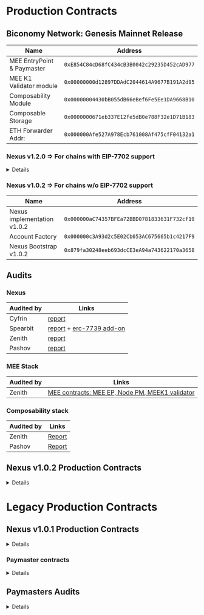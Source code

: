 # Production Contracts

## Biconomy Network: Genesis Mainnet Release
| Name    | Address    | 
|-------------|-------------|
| MEE EntryPoint & Paymaster | `0xE854C84cD68fC434cB3B0042c29235D452cAD977`  |
| MEE K1 Validator module | `0x00000000d12897DDAdC2044614A9677B191A2d95`  |
| Composability Module | `0x00000004430bB055dB66eBef6Fe5Ee1DA9668B10`  |
| Composable Storage | `0x0000000671eb337E12fe5dB0e788F32e1D71B183`  |
| ETH Forwarder Addr:  | `0x000000Afe527A978Ecb761008Af475cfF04132a1`  |

### Nexus v1.2.0 => For chains with EIP-7702 support
<details markdown="1">

| Name    | Address    | 
|-------------|-------------|
| Nexus implementation v1.2.0 | `0x⏳⏳⏳`  |
| Nexus Account Factory  | `0x⏳⏳⏳`  |
| Nexus Bootstrap v1.2.0 | `0x⏳⏳⏳`  |

</details>


### Nexus v1.0.2 => For chains w/o EIP-7702 support
| Name    | Address    | 
|-------------|-------------|
| Nexus implementation v1.0.2 | `0x000000aC74357BFEa72BBD0781833631F732cf19`  |
| Account Factory  | `0x000000c3A93d2c5E02Cb053AC675665b1c4217F9`  |
| Nexus Bootstrap v1.0.2 | `0x879fa30248eeb693dcCE3eA94a743622170a3658`  |

## Audits

### Nexus

| Audited by    | Links    | 
|-------------|-------------|
| Cyfrin  | [report](https://github.com/bcnmy/nexus/blob/dev/audits/CodeHawks-Cyfrin-Competition-170924.pdf)  |
| Spearbit  | [report](https://github.com/bcnmy/nexus/blob/dev/audits/report-cantinacode-biconomy-0708-final.pdf)  + [erc-7739 add-on](https://github.com/bcnmy/nexus/blob/dev/audits/report-cantinacode-biconomy-erc7739-addon-final.pdf) 
| Zenith  | [report](https://github.com/bcnmy/nexus/blob/b58b0260cbab6e9e5e8abdd3e061fe1628f0540d/audits/Biconomy-Nexus_Zenith-Audit-Report.pdf)  |
| Pashov  | [report](https://github.com/bcnmy/nexus/blob/c516ec892f3314dbf4992576aee62229b6c31bb4/audits/Nexus-Pashov-Review_2025-03.pdf)  |

### MEE Stack

| Audited by    | Links    | 
|-------------|-------------|
| Zenith | [MEE contracts: MEE EP, Node PM, MEEK1 validator](https://github.com/bcnmy/mee-contracts/blob/main/audit/Zenith%20Audit%20Report%20-%20Biconomy%20MEE%20Contracts.pdf) |

### Composability stack

| Audited by    | Links    | 
|-------------|-------------|
| Zenith | [Report](https://github.com/bcnmy/composability/blob/main/audits/Biconomy-Composability_Zenith-Audit-Report.pdf) |
| Pashov | [Report](https://github.com/bcnmy/composability/blob/9e090c24b195822f668f96cb4ff518a9b7ff712d/audits/2025-03-Composability-Pashov-Review.pdf) |

## Nexus v1.0.2 Production Contracts
<details markdown="1">

| Name    | Address    | 
|-------------|-------------|
| Nexus implementation  | `0x000000aC74357BFEa72BBD0781833631F732cf19`  |
| K1 Validator  | `0x0000002D6DB27c52E3C11c1Cf24072004AC75cBa`  | 
| K1 Validator Factory  | `0x2828A0E0f36d8d8BeAE95F00E2BbF235e4230fAc`  | 
| Account Factory  | `0x000000c3A93d2c5E02Cb053AC675665b1c4217F9`  |
| Bootstrap  | `0x879fa30248eeb693dcCE3eA94a743622170a3658`  |

</details>

# Legacy Production Contracts

## Nexus v1.0.1 Production Contracts
<details markdown="1">

| Name    | Address    | 
|-------------|-------------|
| Nexus implementation  | `0x000000008761E87F023f65c49DC9cb1C7EdFEaaf`  |
| K1 Validator  | `0x0000002D6DB27c52E3C11c1Cf24072004AC75cBa`  | 
| K1 Validator Factory  | `0x00000024115AA990F0bAE0B6b0D5B8F68b684cd6`  | 
| Account Factory  | `0x000000226cada0d8b36034F5D5c06855F59F6F3A`  |
| Bootstrap  | `0x000000F5b753Fdd20C5CA2D7c1210b3Ab1EA5903`  |
| Entrypoint V7 | `0x0000000071727de22e5e9d8baf0edac6f37da032` |

</details>

### Paymaster contracts
<details markdown="1">

#### Base and Optimism
| Name    | Address    | 
|-------------|-------------|
| Sponsorship Paymaster | `0x0000006087310897e0BFfcb3f0Ed3704f7146852` |
| Token Paymaster | `0x00000000301515A5410e0d768aF4f53c416edf19` |

### Other chains
| Name    | Address    | 
|-------------|-------------|
| Sponsorship Paymaster | `0x00000072a5F551D6E80b2f6ad4fB256A27841Bbc` |
| Token Paymaster | `0x00000000301515A5410e0d768aF4f53c416edf19` |

</details>

## Paymasters Audits
<details markdown="1">

| Audited by    | Links    | 
|-------------|-------------|
| Chainlight | [Sponsorship Paymaster report](https://github.com/bcnmy/gasdaddy/blob/6bb9ad9b74cb48cd9284461b31b5624edf8a6eb5/audits/ChainLight_Biconomy_Sponsorship_Paymaster_Security_Audit_v1_1.pdf) |
| Chainlight | [Token Paymaster report](https://github.com/bcnmy/gasdaddy/blob/20239ae8bf5696d57341ff90e0be52e6038bf47f/audits/ChainLight_Biconomy_Token_Paymaster_Security_Audit_v1_0.pdf) |

</details>